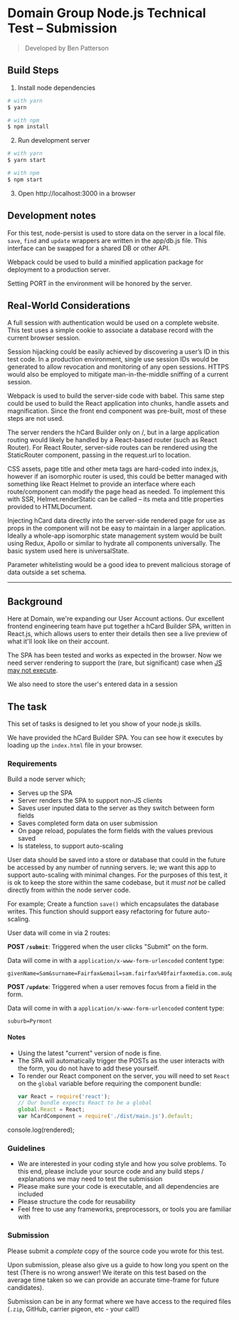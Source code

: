 # Domain Group Node.js Technical Test – Submission
> Developed by Ben Patterson

## Build Steps

1. Install node dependencies
```bash
# with yarn 
$ yarn

# with npm
$ npm install
```
2. Run development server
```bash
# with yarn 
$ yarn start

# with npm
$ npm start
```
3. Open http://localhost:3000 in a browser

## Development notes

For this test, node-persist is used to store data on the server in a local file. `save`, `find` and `update` wrappers are written in the app/db.js file. This interface can be swapped for a shared DB or other API.

Webpack could be used to build a minified application package for deployment to a production server. 

Setting PORT in the environment will be honored by the server.

## Real-World Considerations

A full session with authentication would be used on a complete website. This test uses a simple cookie to associate a database record with the current browser session.

Session hijacking could be easily achieved by discovering a user’s ID in this test code. In a production environment, single use session IDs would be generated to allow revocation and monitoring of any open sessions. HTTPS would also be employed to mitigate man-in-the-middle sniffing of a current session.

Webpack is used to build the server-side code with babel. This same step could be used to build the React application into chunks, handle assets and magnification. Since the front end component was pre-built, most of these steps are not used.

The server renders the hCard Builder only on /, but in a large application routing would likely be handled by a React-based router (such as React Router). For React Router, server-side routes can be rendered using the StaticRouter component, passing in the request.url to location.

CSS assets, page title and other meta tags are hard-coded into index.js, however if an isomorphic router is used, this could be better managed with something like React Helmet to provide an interface where each route/component can modify the page head as needed. To implement this with SSR, Helmet.renderStatic can be called – its meta and title properties provided to HTMLDocument.

Injecting hCard data directly into the server-side rendered page for use as props in the component will not be easy to maintain in a larger application. Ideally a whole-app isomorphic state management system would be built using Redux, Apollo or similar to hydrate all components universally. The basic system used here is universalState.

Parameter whitelisting would be a good idea to prevent malicious storage of data outside a set schema.

* * *

## Background

Here at Domain, we're expanding our User Account actions.
Our excellent frontend engineering team have put together a hCard Builder SPA,
written in React.js,
which allows users to enter their details
then see a live preview of what it'll look like on their account.

The SPA has been tested and works as expected in the browser.
Now we need server rendering to support the
(rare, but significant)
case when
[JS may not execute](http://kryogenix.org/code/browser/everyonehasjs.html).

We also need to store the user's entered data in a session

## The task

This set of tasks is designed to let you show of your node.js skills.

We have provided the hCard Builder SPA.
You can see how it executes by loading up the `index.html` file in your browser.

### Requirements

Build a node server which;

* Serves up the SPA
* Server renders the SPA to support non-JS clients
* Saves user inputed data to the server as they switch between form fields
* Saves completed form data on user submission
* On page reload, populates the form fields with the values previous saved
* Is stateless, to support auto-scaling

User data should be saved into a store or database
that could in the future be accessed by any number of running servers.
Ie; we want this app to support auto-scaling with minimal changes.
For the purposes of this test,
it is ok to keep the store within the same codebase,
but it _must not_ be called directly from within the node server code.

For example;
Create a function `save()` which encapsulates the database writes.
This function should support easy refactoring for future auto-scaling.

User data will come in via 2 routes:

**POST `/submit`**:
Triggered when the user clicks "Submit" on the form.

Data will come in with a `application/x-www-form-urlencoded` content type:

```
givenName=Sam&surname=Fairfax&email=sam.fairfax%40fairfaxmedia.com.au&phone=0292822833&houseNumber=100&street=Harris+Street&suburb=Pyrmont&state=NSW&postcode=2009&country=Australia
```

**POST `/update`**:
Triggered when a user removes focus from a field in the form.

Data will come in with a `application/x-www-form-urlencoded` content type:

```
suburb=Pyrmont
```

#### Notes

* Using the latest "current" version of node is fine.
* The SPA will automatically trigger the POSTs as the user interacts with the
  form,
  you do not have to add these yourself.
* To render our React component on the server, you will need to set `React` on
  the `global` variable before requiring the component bundle:
  ```javascript
  var React = require('react');
  // Our bundle expects React to be a global
  global.React = React;
  var hCardComponent = require('./dist/main.js').default;
  ```

console.log(rendered);

### Guidelines

* We are interested in your coding style and how you solve problems.
  To this end,
  please include your source code and any build steps / explanations we may
  need to test the submission
* Please make sure your code is executable,
  and all dependencies are included
* Please structure the code for reusability
* Feel free to use any frameworks, preprocessors, or tools you are familiar with

### Submission

Please submit a *complete* copy of the source code you wrote for this test.

Upon submission, please also give us a guide to how long you spent on the test
(There is no wrong answer! We iterate on this test based on the average time
taken so we can provide an accurate time-frame for future candidates).

Submission can be in any format where we have access to the required files
(`.zip`, GitHub, carrier pigeon, etc - your call!)
